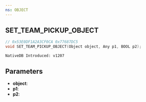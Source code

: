 ```yaml
---
ns: OBJECT
---
```

## SET_TEAM_PICKUP_OBJECT

```c
// 0x53E0DF1A2A3CF0CA 0x77687DC5
void SET_TEAM_PICKUP_OBJECT(Object object, Any p1, BOOL p2);
```

```
NativeDB Introduced: v1207
```

## Parameters
* **object**:
* **p1**:
* **p2**:
